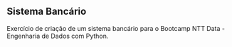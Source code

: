## Sistema Bancário

Exercício de criação de um sistema bancário para o Bootcamp NTT Data - Engenharia de Dados com Python.
